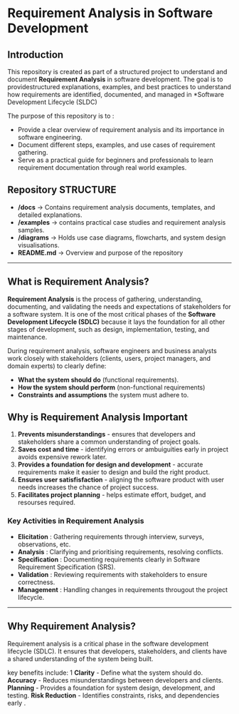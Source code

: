 # Requirement Analysis in Software Development 

## Introduction 
This repository is created as part of a structured project to understand and document **Requirement Analysis** in software development. The goal is to providestructured explanations, examples, and best practices to understand how requirements are identified, documented, and managed in *Software Development Lifecycle (SLDC)

The purpose of this repository is to :
- Provide a clear overview of requirement analysis and its importance in software engineering.
- Document different steps, examples, and use cases of requirement gathering.
- Serve as a practical guide for beginners and professionals to learn requirement documentation through real world examples.

## Repository STRUCTURE 
- **/docs** → Contains requirement analysis documents, templates, and detailed explanations.
- **/examples** → contains practical case studies and requirement analysis samples.
- **/diagrams** → Holds use case diagrams, flowcharts, and system design visualisations.
- **README.md** → Overview and purpose of the repository 

---

## What is Requirement Analysis?
**Requirement Analysis** is the process of gathering, understanding, documenting, and validating the needs and expectations of stakeholders for a software system. It is one of the most critical phases of the **Software Development Lifecycle (SDLC)** because it lays the foundation for all other stages of development, such as design, implementation, testing, and maintenance. 

During requirement analysis, software engineers and business analysts work closely with stakeholders (clients, users, project managers, and domain experts) to clearly define:
- **What the system should do** (functional requirements).
- **How the system should perform** (non-functional requirements)
- **Constraints and assumptions** the system must adhere to.


## Why is Requirement Analysis Important
1. **Prevents misunderstandings** - ensures that developers and stakeholders share a common understanding of project goals. 
2. **Saves cost and time** - identifying errors or ambuiguities early in project avoids expensive rework later.
3. **Provides a foundation for design and development** - accurate requirements make it easier to design and build the right product.
4. **Ensures user satisfisfaction** - aligning the software product with user needs increases the chance of project success. 
5. **Facilitates project planning** - helps estimate effort, budget, and resourses required. 

### Key Activities in Requirement Analysis 
- **Elicitation** : Gathering requirements through interview, surveys, observations, etc.
- **Analysis** : Clarifying and prioritising requirements, resolving conflicts.
- **Specification** : Documenting requirements clearly in Software Requirement Specification (SRS).
- **Validation** : Reviewing requirements with stakeholders to ensure correctness. 
- **Management** : Handling changes in requirements througout the project lifecycle.

---

## Why Requirement Analysis?
Requirement analysis is a critical phase in the software development lifecycle (SDLC).
It ensures that developers, stakeholders, and clients have a shared understanding of the system being built.

key benefits include:
1 **Clarity** - Define what the system should do.
**Accuracy** - Reduces misunderstandings between developers and clients.
**Planning** - Provides a foundation for system design, development, and testing.
**Risk Reduction** - Identifies constraints, risks, and dependencies early .